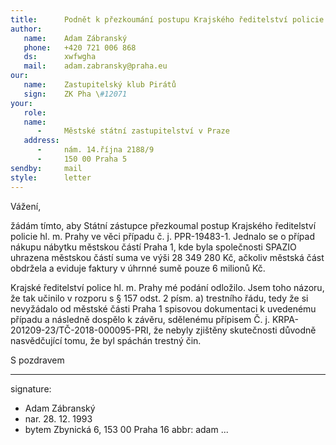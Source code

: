 ```yaml
---
title:      Podnět k přezkoumání postupu Krajského ředitelství policie hl. m. Prahy
author:
   name:    Adam Zábranský
   phone:   +420 721 006 868
   ds:      xwfwgha
   mail:    adam.zabransky@praha.eu
our:
   name:    Zastupitelský klub Pirátů
   sign:    ZK Pha \#12071
your:
   role:    
   name:    
      -     Městské státní zastupitelství v Praze
   address:
      -     nám. 14.října 2188/9
      -     150 00 Praha 5
sendby:     mail
style:      letter
---
```


Vážení,

žádám tímto, aby Státní zástupce přezkoumal postup Krajského ředitelství policie hl. m. Prahy ve věci případu č. j. PPR-19483-1. Jednalo se o případ nákupu nábytku městskou částí Praha 1, kde byla společnosti SPAZIO uhrazena městskou částí suma ve výši 28 349 280 Kč, ačkoliv městská část obdržela a eviduje faktury v úhrnné sumě pouze 6 milionů Kč. 

Krajské ředitelství police hl. m. Prahy mé podání odložilo. Jsem toho názoru, že tak učinilo v rozporu s § 157 odst. 2 písm. a) trestního řádu, tedy že si nevyžádalo od městské části Praha 1 spisovou dokumentaci k uvedenému případu a následně dospělo k závěru, sdělenému přípisem Č. j. KRPA-201209-23/TČ-2018-000095-PRI, že nebyly zjištěny skutečnosti důvodně nasvědčující tomu, že byl spáchán trestný čin.

S pozdravem

---
signature:
  - Adam Zábranský
  - nar. 28. 12. 1993
  - bytem Zbynická 6, 153 00 Praha 16
abbr:       adam
...
